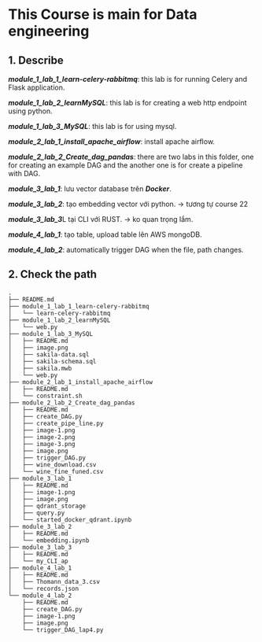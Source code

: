 # This Course is main for Data engineering

## 1. Describe

***module_1_lab_1_learn-celery-rabbitmq***: this lab is for running Celery and Flask application.

***module_1_lab_2_learnMySQL***: this lab is for creating a web http endpoint using python.

***module_1_lab_3_MySQL***: this lab is for using mysql.

***module_2_lab_1_install_apache_airflow***: install apache airflow.

***module_2_lab_2_Create_dag_pandas***: there are two labs in this folder, one for creating an example DAG and the another one is for create a pipeline with DAG.

***module_3_lab_1***: lưu vector database trên ***Docker***.

***module_3_lab_2***: tạo embedding vector với python. -> tương tự course 22

***module_3_lab_3***L tại CLI với RUST. -> ko quan trọng lắm.

***module_4_lab_1***: tạo table, upload table lên AWS mongoDB.

***module_4_lab_2***: automatically trigger DAG when the file, path changes.

## 2. Check the path

```
.
├── README.md
├── module_1_lab_1_learn-celery-rabbitmq
│   └── learn-celery-rabbitmq
├── module_1_lab_2_learnMySQL
│   └── web.py
├── module_1_lab_3_MySQL
│   ├── README.md
│   ├── image.png
│   ├── sakila-data.sql
│   ├── sakila-schema.sql
│   ├── sakila.mwb
│   └── web.py
├── module_2_lab_1_install_apache_airflow
│   ├── README.md
│   └── constraint.sh
├── module_2_lab_2_Create_dag_pandas
│   ├── README.md
│   ├── create_DAG.py
│   ├── create_pipe_line.py
│   ├── image-1.png
│   ├── image-2.png
│   ├── image-3.png
│   ├── image.png
│   ├── trigger_DAG.py
│   ├── wine_download.csv
│   └── wine_fine_funed.csv
├── module_3_lab_1
│   ├── README.md
│   ├── image-1.png
│   ├── image.png
│   ├── qdrant_storage
│   ├── query.py
│   └── started_docker_qdrant.ipynb
├── module_3_lab_2
│   ├── README.md
│   └── embedding.ipynb
├── module_3_lab_3
│   ├── README.md
│   └── my_CLI_ap
├── module_4_lab_1
│   ├── README.md
│   ├── Thomann_data_3.csv
│   └── records.json
└── module_4_lab_2
    ├── README.md
    ├── create_DAG.py
    ├── image-1.png
    ├── image.png
    └── trigger_DAG_lap4.py
```
